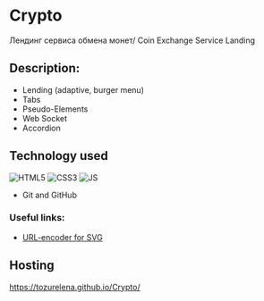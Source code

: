 # Crypto
 Лендинг сервиса обмена монет/ Coin Exchange Service Landing
 
## Description:
- Lending (adaptive, burger menu)
- Tabs
- Pseudo-Elements
- Web Socket
- Accordion 

## Technology used

![HTML5](https://img.shields.io/badge/html5-%23E34F26.svg?style=for-the-badge&logo=html5&logoColor=white)
![CSS3](https://img.shields.io/badge/css3-%231572B6.svg?style=for-the-badge&logo=css3&logoColor=white) 
![JS](https://img.shields.io/badge/JS-JavaScript-blue?style=for-the-badge&logo=js&logoColor=white)

- Git and GitHub

### Useful links:
- [URL-encoder for SVG](https://yoksel.github.io/url-encoder/)


## Hosting
https://tozurelena.github.io/Crypto/ 
